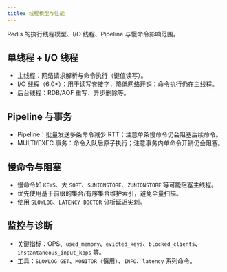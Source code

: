```yaml
---
title: 线程模型与性能
---
```


Redis 的执行线程模型、I/O 线程、Pipeline 与慢命令影响范围。

## 单线程 + I/O 线程

- 主线程：网络请求解析与命令执行（键值读写）。
- I/O 线程（6.0+）：用于读写套接字，降低网络开销；命令执行仍在主线程。
- 后台线程：RDB/AOF 重写、异步删除等。

## Pipeline 与事务

- Pipeline：批量发送多条命令减少 RTT；注意单条慢命令仍会阻塞后续命令。
- MULTI/EXEC 事务：命令入队后原子执行；注意事务内单命令开销仍会阻塞。

## 慢命令与阻塞

- 慢命令如 `KEYS`、大 `SORT`、`SUNIONSTORE`、`ZUNIONSTORE` 等可能阻塞主线程。
- 优先使用基于前缀的集合/有序集合维护索引，避免全量扫描。
- 使用 `SLOWLOG`、`LATENCY DOCTOR` 分析延迟尖刺。

## 监控与诊断

- 关键指标：OPS、`used_memory`、`evicted_keys`、`blocked_clients`、`instantaneous_input_kbps` 等。
- 工具：`SLOWLOG GET`、`MONITOR`（慎用）、`INFO`、`latency` 系列命令。

